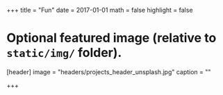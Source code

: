 +++
title = "Fun"
date = 2017-01-01
math = false
highlight = false

# Optional featured image (relative to `static/img/` folder).
[header]
image = "headers/projects_header_unsplash.jpg"
caption = ""

+++
